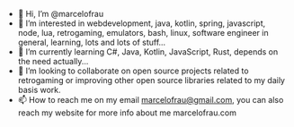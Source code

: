 - 👋 Hi, I’m @marcelofrau
- 👀 I’m interested in webdevelopment, java, kotlin, spring, javascript, node, lua, retrogaming, emulators, bash, linux, software engineer in general, learning, lots and lots of stuff...
- 🌱 I’m currently learning C#, Java, Kotlin, JavaScript, Rust, depends on the need actually... 
- 💞️ I’m looking to collaborate on open source projects related to retrogaming or improving other open source libraries related to my daily basis work.
- 📫 How to reach me on my email marcelofrau@gmail.com, you can also reach my website for more info about me marcelofrau.com

<!---
marcelofrau/marcelofrau is a ✨ special ✨ repository because its `README.md` (this file) appears on your GitHub profile.
You can click the Preview link to take a look at your changes.
--->

